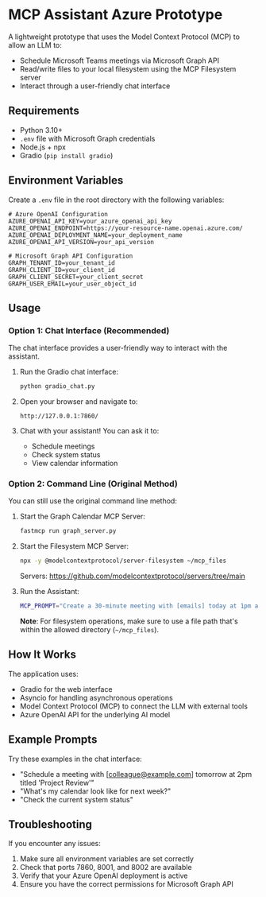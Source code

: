 # MCP Assistant Azure Prototype

A lightweight prototype that uses the Model Context Protocol (MCP) to allow an LLM to:
- Schedule Microsoft Teams meetings via Microsoft Graph API
- Read/write files to your local filesystem using the MCP Filesystem server
- Interact through a user-friendly chat interface

## Requirements

- Python 3.10+
- `.env` file with Microsoft Graph credentials
- Node.js + npx
- Gradio (`pip install gradio`)

## Environment Variables

Create a `.env` file in the root directory with the following variables:

```plaintext
# Azure OpenAI Configuration
AZURE_OPENAI_API_KEY=your_azure_openai_api_key
AZURE_OPENAI_ENDPOINT=https://your-resource-name.openai.azure.com/
AZURE_OPENAI_DEPLOYMENT_NAME=your_deployment_name
AZURE_OPENAI_API_VERSION=your_api_version

# Microsoft Graph API Configuration
GRAPH_TENANT_ID=your_tenant_id
GRAPH_CLIENT_ID=your_client_id
GRAPH_CLIENT_SECRET=your_client_secret
GRAPH_USER_EMAIL=your_user_object_id
```

## Usage

### Option 1: Chat Interface (Recommended)

The chat interface provides a user-friendly way to interact with the assistant.

1. Run the Gradio chat interface:

   ```bash
   python gradio_chat.py
   ```

2. Open your browser and navigate to:

   ```
   http://127.0.0.1:7860/
   ```

3. Chat with your assistant! You can ask it to:
   - Schedule meetings
   - Check system status
   - View calendar information

### Option 2: Command Line (Original Method)

You can still use the original command line method:

1. Start the Graph Calendar MCP Server:

   ```bash
   fastmcp run graph_server.py
   ```

2. Start the Filesystem MCP Server:

   ```bash
   npx -y @modelcontextprotocol/server-filesystem ~/mcp_files
   ```

   Servers: <https://github.com/modelcontextprotocol/servers/tree/main>

3. Run the Assistant:

   ```bash
   MCP_PROMPT="Create a 30-minute meeting with [emails] today at 1pm and name the meeting Quick Sync." python main.py
   ```

   **Note**: For filesystem operations, make sure to use a file path that's within the allowed directory (`~/mcp_files`).

## How It Works

The application uses:
- Gradio for the web interface
- Asyncio for handling asynchronous operations
- Model Context Protocol (MCP) to connect the LLM with external tools
- Azure OpenAI API for the underlying AI model

## Example Prompts

Try these examples in the chat interface:

- "Schedule a meeting with [colleague@example.com] tomorrow at 2pm titled 'Project Review'"
- "What's my calendar look like for next week?"
- "Check the current system status"

## Troubleshooting

If you encounter any issues:
1. Make sure all environment variables are set correctly
2. Check that ports 7860, 8001, and 8002 are available
3. Verify that your Azure OpenAI deployment is active
4. Ensure you have the correct permissions for Microsoft Graph API